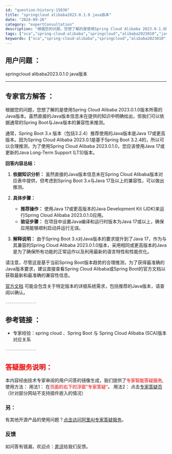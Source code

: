 ```yaml
---
id: "question-history-15036"
title: "springcloud alibaba2023.0.1.0 java版本"
date: "2024-09-26"
category: "expertConsultation"
description: "根据您的问题，您想了解的是使用Spring Cloud Alibaba 2023.0.1.0版本所需的Java版本。虽然直接的Java版本信息未在提供的知识中明确给出，但我们可以依据通常的Spring Boot与Java版本的兼容性来推测。通常，Spring Boot 3.x 版本（包括3.2.4）"
tags: ["sca","spring-cloud-alibaba","springcloud","alibaba2023010","java","版本"]
keywords: ["sca","spring-cloud-alibaba","springcloud","alibaba2023010","java","版本"]
---
```


## 用户问题 ： 
 springcloud alibaba2023.0.1.0 java版本  

---------------
## 专家官方解答 ：

根据您的问题，您想了解的是使用Spring Cloud Alibaba 2023.0.1.0版本所需的Java版本。虽然直接的Java版本信息未在提供的知识中明确给出，但我们可以依据通常的Spring Boot与Java版本的兼容性来推测。

通常，Spring Boot 3.x 版本（包括3.2.4）推荐使用的Java版本是Java 17或更高版本。因为Spring Cloud Alibaba 2023.0.1是基于Spring Boot 3.2.4的，所以可以合理推测，为了使用Spring Cloud Alibaba 2023.0.1.0，您应该使用Java 17或更新的Java Long-Term Support (LTS)版本。

**回答内容总结：**

1. **依据知识分析：** 虽然直接的Java版本信息未在Spring Cloud Alibaba版本对应表中提供，但考虑到Spring Boot 3.x与Java 17及以上的兼容性，可以做出推测。
   
2. **具体步骤：**
   - **推荐操作：** 使用Java 17或更高版本的Java Development Kit (JDK)来运行Spring Cloud Alibaba 2023.0.1.0应用。
   - **验证步骤：** 在项目中设置Java编译和运行时版本为Java 17或以上，确保应用能够顺利启动并运行无误。

3. **解释说明：** 由于Spring Boot 3.x对Java版本的要求提升到了Java 17，作为与其兼容的Spring Cloud Alibaba 2023.0.1.0版本，采用相同或更高版本的Java是为了确保所有功能的正常运作以及利用最新的语言特性和性能优化。

请注意，尽管这是基于当前Spring Boot版本趋势的合理推测，为了获得最准确的Java版本要求，建议直接查看Spring Cloud Alibaba或Spring Boot的官方文档以获取最新和最准确的兼容性信息。

[官方文档](https://sca.aliyun.com/docs/2023/overview/version-explain/) 可能会包含关于特定版本的详细系统需求，包括推荐的Java版本，请查阅以确认。


<font color="#949494">---------------</font> 


## 参考链接 ：

* 专家经验：spring cloud 、Spring Boot 与 Spring Cloud Alibaba (SCA)版本对应关系 


 <font color="#949494">---------------</font> 
 


## <font color="#FF0000">答疑服务说明：</font> 

本内容经由技术专家审阅的用户问答的镜像生成，我们提供了<font color="#FF0000">专家智能答疑服务</font>,使用方法：
用法1： 在<font color="#FF0000">页面的右下的浮窗”专家答疑“</font>。
用法2： 点击[专家答疑页](https://answer.opensource.alibaba.com/docs/intro)（针对部分网站不支持插件嵌入的情况）
### 另：


有其他开源产品的使用问题？[点击访问阿里AI专家答疑服务](https://answer.opensource.alibaba.com/docs/intro)。
### 反馈
如问答有错漏，欢迎点：[差评](https://ai.nacos.io/user/feedbackByEnhancerGradePOJOID?enhancerGradePOJOId=15102)给我们反馈。
